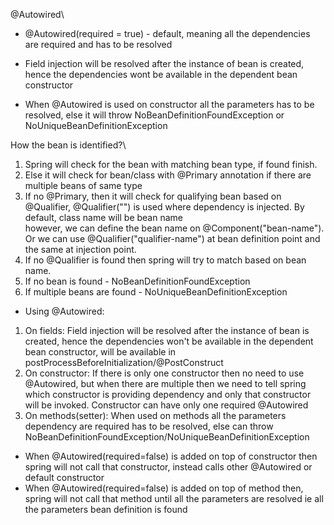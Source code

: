 @Autowired\

* @Autowired(required = true) - default, meaning all the dependencies are required and has to be resolved


* Field injection will be resolved after the instance of bean is created, hence the dependencies wont be available in the dependent bean constructor

* When @Autowired is used on constructor all the parameters has to be resolved, else it will throw NoBeanDefinitionFoundException or NoUniqueBeanDefinitionException


How the bean is identified?\
1. Spring will check for the bean with matching bean type, if found finish.
2. Else it will check for bean/class with @Primary annotation if there are multiple beans of same type
3. If no @Primary, then it will check for qualifying bean based on @Qualifier, @Qualifier("<beanName>") is used where dependency is injected. By default, class name will be bean name\
    however, we can define the bean name on @Component("bean-name"). Or we can use @Qualifier("qualifier-name") at bean definition point and the same at injection point.
4. If no @Qualifier is found then spring will try to match based on bean name.
5. If no bean is found - NoBeanDefinitionFoundException
6. If multiple beans are found  - NoUniqueBeanDefinitionException


* Using @Autowired:
1. On fields: Field injection will be resolved after the instance of bean is created, hence the dependencies won't be available in the dependent bean constructor, will be available in postProcessBeforeInitialization/@PostConstruct
2. On constructor: If there is only one constructor then no need to use @Autowired, but when there are multiple then we need to tell spring which constructor is providing dependency and only that constructor will be invoked. Constructor can have only one required @Autowired
3. On methods(setter): When used on methods all the parameters dependency are required has to be resolved, else can throw NoBeanDefinitionFoundException/NoUniqueBeanDefinitionException

* When @Autowired(required=false) is added on top of constructor then spring will not call that constructor, instead calls other @Autowired or default constructor
* When @Autowired(required=false) is added on top of method then, spring will not call that method until all the parameters are resolved ie all the parameters bean definition is found
